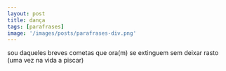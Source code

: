 ```yaml
---
layout: post
title: dança
tags: [parafrases]
image: '/images/posts/parafrases-div.png'
---
```


sou daqueles breves cometas que ora(m)
se extinguem sem deixar rasto
(uma vez na vida a piscar)
